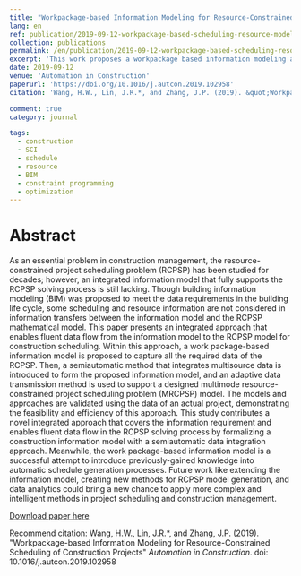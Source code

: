 ```yaml
---
title: "Workpackage-based Information Modeling for Resource-Constrained Scheduling of Construction Projects"
lang: en
ref: publication/2019-09-12-workpackage-based-scheduling-resource-modeling-optimization
collection: publications
permalink: /en/publication/2019-09-12-workpackage-based-scheduling-resource-modeling-optimization
excerpt: 'This work proposes a workpackage based information modeling approach for resource-constrained scheduling , which covers most of the information requirements for resouce-schedule optimization and is useful for last planner system.'
date: 2019-09-12
venue: 'Automation in Construction'
paperurl: 'https://doi.org/10.1016/j.autcon.2019.102958'
citation: 'Wang, H.W., Lin, J.R.*, and Zhang, J.P. (2019). &quot;Workpackage-based Information Modeling for Resource-Constrained Scheduling of Construction Projects&quot; <i>Automation in Construction</i>. doi: 10.1016/j.autcon.2019.102958'

comment: true
category: journal

tags: 
  - construction
  - SCI
  - schedule
  - resource
  - BIM
  - constraint programming
  - optimization
---
```



Abstract
====

As an essential problem in construction management, the resource-constrained project scheduling problem (RCPSP) has been studied for decades; however, an integrated information model that fully supports the RCPSP solving process is still lacking. Though building information modeling (BIM) was proposed to meet the data requirements in the building life cycle, some scheduling and resource information are not considered in information transfers between the information model and the RCPSP mathematical model. This paper presents an integrated approach that enables fluent data flow from the information model to the RCPSP model for construction scheduling. Within this approach, a work package-based information model is proposed to capture all the required data of the RCPSP. Then, a semiautomatic method that integrates multisource data is introduced to form the proposed information model, and an adaptive data transmission method is used to support a designed multimode resource-constrained project scheduling problem (MRCPSP) model. The models and approaches are validated using the data of an actual project, demonstrating the feasibility and efficiency of this approach. This study contributes a novel integrated approach that covers the information requirement and enables fluent data flow in the RCPSP solving process by formalizing a construction information model with a semiautomatic data integration approach. Meanwhile, the work package-based information model is a successful attempt to introduce previously-gained knowledge into automatic schedule generation processes. Future work like extending the information model, creating new methods for RCPSP model generation, and data analytics could bring a new chance to apply more complex and intelligent methods in project scheduling and construction management.


[Download paper here](https://doi.org/10.1016/j.autcon.2019.102958)

Recommend citation: Wang, H.W., Lin, J.R.*, and Zhang, J.P. (2019). &quot;Workpackage-based Information Modeling for Resource-Constrained Scheduling of Construction Projects&quot; <i>Automation in Construction</i>. doi: 10.1016/j.autcon.2019.102958